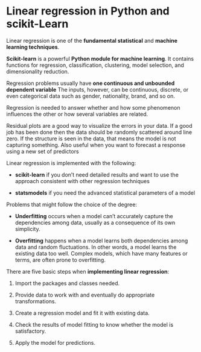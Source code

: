 # Linear regression in Python and scikit-Learn

Linear regression is one of the **fundamental statistical** and **machine learning techniques**.

**Scikit-learn** is a powerful **Python module for machine learning**. It contains functions for regression, classification, clustering, model selection, and dimensionality reduction.

Regression problems usually have **one continuous and unbounded dependent variable** The inputs, however, can be continuous, discrete, or even categorical data such as gender, nationality, brand, and so on.

Regression is needed to answer whether and how some phenomenon influences the other or how several variables are related.

Residual plots are a good way to visualize the errors in your data. If a good job has been done then the data should be randomly scattered around line zero. If the structure is seen in the data, that means the model is not capturing something. Also useful when you want to forecast a response using a new set of predictors

Linear regression is implemented with the following:

- **scikit-learn** if you don’t need detailed results and want to use the approach consistent with other regression techniques

- **statsmodels** if you need the advanced statistical parameters of a model

Problems that might follow the choice of the degree:

- **Underfitting** occurs when a model can’t accurately capture the dependencies among data, usually as a consequence of its own simplicity.

- **Overfitting** happens when a model learns both dependencies among data and random fluctuations. In other words, a model learns the existing data too well. Complex models, which have many features or terms, are often prone to overfitting.

There are five basic steps when **implementing linear regression**:

1. Import the packages and classes needed.

2. Provide data to work with and eventually do appropriate transformations.

3. Create a regression model and fit it with existing data.

4. Check the results of model fitting to know whether the model is satisfactory.

5. Apply the model for predictions.

